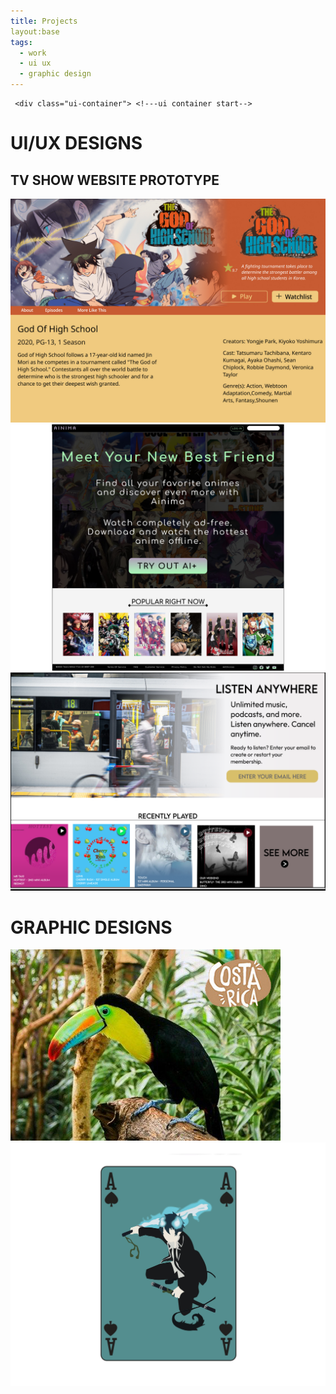```yaml
---
title: Projects
layout:base
tags:
  - work
  - ui ux
  - graphic design
---
```


  <div class="projects-intro">

     <div class="ui-container"> <!---ui container start-->
  <h1>UI/UX DESIGNS</h1>
  <div class="project">
   <div class="img-txt">
      <h2>TV SHOW WEBSITE PROTOTYPE</h2>
     </div>
    <a href="gohs-tv.html">
     <img src="images/gohs about.jpg" alt="show-website-design"
     >
    </a>
  </div>
  <div class="project">
   <a href="ainima.html">
     <img src="images/ainima streaming desktop-1.jpg" alt="ainima-prototype"> </a>
  </div>
  <div class="project">
   <a href="streaming-hero.html">
     <img src="images/music site hero banner figma prototype.png" alt="streaming-site-hero-prototype"> </a>
     </div>  
  </div>  <!---ui container end-->

  <div class="graphic-design">  <!---graphic design container start-->
   <h1>GRAPHIC DESIGNS</h1>
  <div class="project">
   <a href="postcards.html">
     <img src="images/Postcard01.jpg" alt="Costa Rica Postcard Designs"> </a>
  </div>
  <div class="project">
   <a href="playing-cards.html">
     <img src="images/AceRin-1.jpg" alt="Playing Cards Concept Designs"> </a>
  </div>
 </div>   <!-- graphic design container end -->
 
